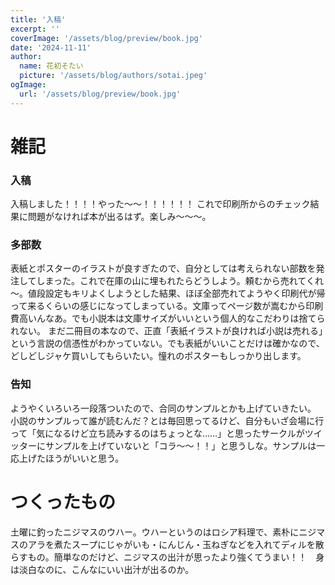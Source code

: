```yaml
---
title: '入稿'
excerpt: ''
coverImage: '/assets/blog/preview/book.jpg'
date: '2024-11-11'
author:
  name: 花初そたい
  picture: '/assets/blog/authors/sotai.jpeg'
ogImage:
  url: '/assets/blog/preview/book.jpg'
---
```

# 雑記
### 入稿
入稿しました！！！！やった～～！！！！！！
これで印刷所からのチェック結果に問題がなければ本が出るはず。楽しみ～～～。

### 多部数
表紙とポスターのイラストが良すぎたので、自分としては考えられない部数を発注してしまった。これで在庫の山に埋もれたらどうしよう。頼むから売れてくれ～。値段設定もキリよくしようとした結果、ほぼ全部売れてようやく印刷代が帰って来るくらいの感じになってしまっている。文庫ってページ数が嵩むから印刷費高いんなあ。でも小説本は文庫サイズがいいという個人的なこだわりは捨てられない。
まだ二冊目の本なので、正直「表紙イラストが良ければ小説は売れる」という言説の信憑性がわかっていない。でも表紙がいいことだけは確かなので、どしどしジャケ買いしてもらいたい。憧れのポスターもしっかり出します。

### 告知
ようやくいろいろ一段落ついたので、合同のサンプルとかも上げていきたい。
小説のサンプルって誰が読むんだ？とは毎回思ってるけど、自分もいざ会場に行って「気になるけど立ち読みするのはちょっとな……」と思ったサークルがツイッターにサンプルを上げていないと「コラ～～！！」と思うしな。サンプルは一応上げたほうがいいと思う。

# つくったもの
土曜に釣ったニジマスのウハー。ウハーというのはロシア料理で、素朴にニジマスのアラを煮たスープにじゃがいも・にんじん・玉ねぎなどを入れてディルを散らすもの。簡単なのだけど、ニジマスの出汁が思ったより強くてうまい！！　身は淡白なのに、こんなにいい出汁が出るのか。
